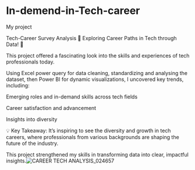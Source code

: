 # In-demend-in-Tech-career
My project

Tech-Career Survey Analysis
🚀 Exploring Career Paths in Tech through Data! 🚀

This project offered a fascinating look into the skills and experiences of tech professionals today.

Using Excel power query for data cleaning, standardizing and analysing the dataset, then Power BI for dynamic visualizations, I uncovered key trends, including:

Emerging roles and in-demand skills across tech fields

Career satisfaction and advancement

Insights into diversity

💡 Key Takeaway: It’s inspiring to see the diversity and growth in tech careers, where professionals from various backgrounds are shaping the future of the industry.

This project strengthened my skills in transforming data into clear, impactful insights.![CAREER TECH ANALYSIS_024657](https://github.com/user-attachments/assets/b1d44953-6349-412c-8422-06a246f813ff)
